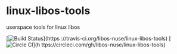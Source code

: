 # linux-libos-tools
userspace tools for linux libos

[![Build Status](https://travis-ci.org/libos-nuse/linux-libos-tools.png)](https
://travis-ci.org/libos-nuse/linux-libos-tools)
[![Circle CI](https://circleci.com/gh/libos-nuse/linux-libos-tools.svg?style=svg)](h
ttps://circleci.com/gh/libos-nuse/linux-libos-tools)
